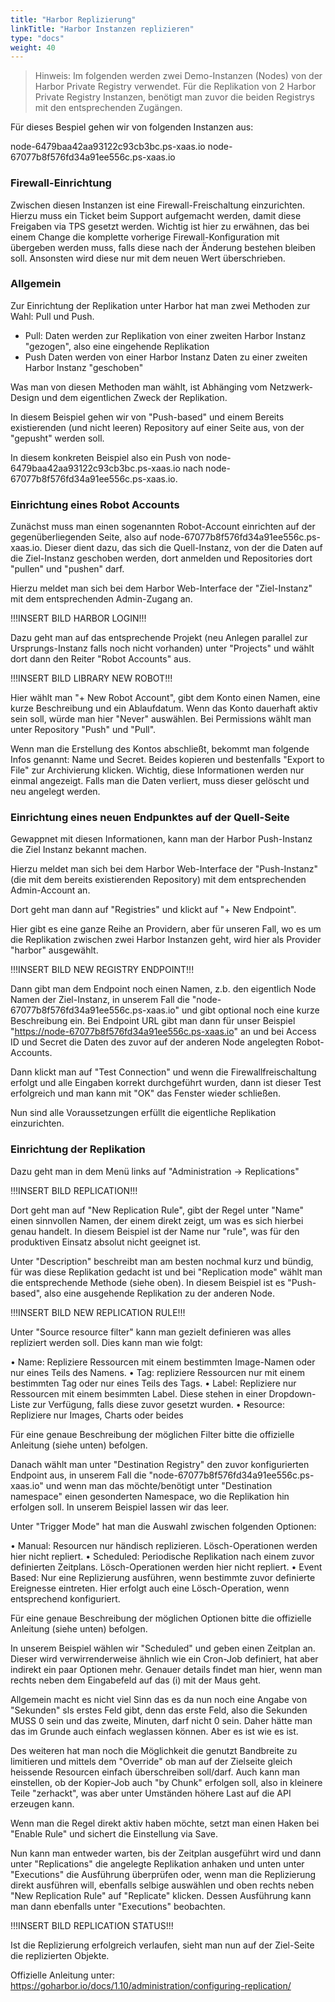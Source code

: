 ```yaml
---
title: "Harbor Replizierung"
linkTitle: "Harbor Instanzen replizieren"
type: "docs"
weight: 40
---
```


> Hinweis: Im folgenden werden zwei Demo-Instanzen (Nodes) von der Harbor Private Registry verwendet. Für die Replikation von 2 Harbor Private Registry Instanzen, benötigt man zuvor die beiden Registrys mit den entsprechenden Zugängen.

Für dieses Bespiel gehen wir von folgenden Instanzen aus:

node-6479baa42aa93122c93cb3bc.ps-xaas.io
node-67077b8f576fd34a91ee556c.ps-xaas.io

### Firewall-Einrichtung

Zwischen diesen Instanzen ist eine Firewall-Freischaltung einzurichten. Hierzu muss ein Ticket beim Support aufgemacht werden, damit diese Freigaben via TPS gesetzt werden. Wichtig ist hier zu erwähnen, das bei einem Change die komplette vorherige Firewall-Konfiguration mit übergeben werden muss, falls diese nach der Änderung bestehen bleiben soll. Ansonsten wird diese nur mit dem neuen Wert überschrieben.

### Allgemein

Zur Einrichtung der Replikation unter Harbor hat man zwei Methoden zur Wahl: Pull und Push.

- Pull: Daten werden zur Replikation von einer zweiten Harbor Instanz "gezogen", also eine eingehende Replikation
- Push  Daten werden von einer Harbor Instanz Daten zu einer zweiten Harbor Instanz "geschoben"

Was man von diesen Methoden man wählt, ist Abhänging vom Netzwerk-Design und dem eigentlichen Zweck der Replikation.

In diesem Beispiel gehen wir von "Push-based" und einem Bereits existierenden (und nicht leeren) Repository auf einer Seite aus, von der "gepusht" werden soll.

In diesem konkreten Beispiel also ein Push von node-6479baa42aa93122c93cb3bc.ps-xaas.io nach node-67077b8f576fd34a91ee556c.ps-xaas.io.

### Einrichtung eines Robot Accounts

Zunächst muss man einen sogenannten Robot-Account einrichten auf der gegenüberliegenden Seite, also auf node-67077b8f576fd34a91ee556c.ps-xaas.io. Dieser dient dazu, das sich die Quell-Instanz, von der die Daten auf die Ziel-Instanz geschoben werden, dort anmelden und Repositories dort "pullen" und "pushen" darf.

Hierzu meldet man sich bei dem Harbor Web-Interface der "Ziel-Instanz" mit dem entsprechenden Admin-Zugang an.

!!!INSERT BILD HARBOR LOGIN!!!

Dazu geht man auf das entsprechende Projekt (neu Anlegen parallel zur Ursprungs-Instanz falls noch nicht vorhanden) unter "Projects" und wählt dort dann den Reiter "Robot Accounts" aus.

!!!INSERT BILD LIBRARY NEW ROBOT!!!

Hier wählt man "+ New Robot Account", gibt dem Konto einen Namen, eine kurze Beschreibung und ein Ablaufdatum. Wenn das Konto dauerhaft aktiv sein soll, würde man hier "Never" auswählen. Bei Permissions wählt man unter Repository "Push" und "Pull".

Wenn man die Erstellung des Kontos abschließt, bekommt man folgende Infos genannt: Name und Secret. Beides kopieren und bestenfalls "Export to File" zur Archivierung klicken. Wichtig, diese Informationen werden nur einmal angezeigt. Falls man die Daten verliert, muss dieser gelöscht und neu angelegt werden.

### Einrichtung eines neuen Endpunktes auf der Quell-Seite

Gewappnet mit diesen Informationen, kann man der Harbor Push-Instanz die Ziel Instanz bekannt machen.

Hierzu meldet man sich bei dem Harbor Web-Interface der "Push-Instanz" (die mit dem bereits existierenden Repository) mit dem entsprechenden Admin-Account an.

Dort geht man dann auf "Registries" und klickt auf "+ New Endpoint".

Hier gibt es eine ganze Reihe an Providern, aber für unseren Fall, wo es um die Replikation zwischen zwei Harbor Instanzen geht, wird hier als Provider "harbor" ausgewählt.

!!!INSERT BILD NEW REGISTRY ENDPOINT!!!

Dann gibt man dem Endpoint noch einen Namen, z.b. den eigentlich Node Namen der Ziel-Instanz, in unserem Fall die "node-67077b8f576fd34a91ee556c.ps-xaas.io" und gibt optional noch eine kurze Beschreibung ein. Bei Endpoint URL gibt man dann für unser Beispiel "<https://node-67077b8f576fd34a91ee556c.ps-xaas.io>" an und bei Access ID und Secret die Daten des zuvor auf der anderen Node angelegten Robot-Accounts.

Dann klickt man auf "Test Connection" und wenn die Firewallfreischaltung erfolgt und alle Eingaben korrekt durchgeführt wurden, dann ist dieser Test erfolgreich und man kann mit "OK" das Fenster wieder schließen.

Nun sind alle Voraussetzungen erfüllt die eigentliche Replikation einzurichten.

### Einrichtung der Replikation

Dazu geht man in dem Menü links auf "Administration -> Replications"

!!!INSERT BILD REPLICATION!!!

Dort geht man auf "New Replication Rule", gibt der Regel unter "Name" einen sinnvollen Namen, der einem direkt zeigt, um was es sich hierbei genau handelt. In diesem Beispiel ist der Name nur "rule", was für den produktiven Einsatz absolut nicht geeignet ist.

Unter "Description" beschreibt man am besten nochmal kurz und bündig, für was diese Replikation gedacht ist und bei "Replication mode" wählt man die entsprechende Methode (siehe oben). In diesem Beispiel ist es "Push-based", also eine ausgehende Replikation zu der anderen Node.

!!!INSERT BILD NEW REPLICATION RULE!!!

Unter "Source resource filter" kann man gezielt definieren was alles repliziert werden soll. Dies kann man wie folgt:

• Name: Repliziere Ressourcen mit einem bestimmten Image-Namen oder nur eines Teils des Namens.
• Tag: repliziere Ressourcen nur mit einem bestimmten Tag oder nur eines Teils des Tags.
• Label: Repliziere nur Ressourcen mit einem besimmten Label. Diese stehen in einer Dropdown-Liste zur Verfügung, falls diese zuvor gesetzt wurden.
• Resource:  Repliziere nur Images, Charts oder beides

Für eine genaue Beschreibung der möglichen Filter bitte die offizielle Anleitung (siehe unten) befolgen.

Danach wählt man unter "Destination Registry" den zuvor konfigurierten Endpoint aus, in unserem Fall die "node-67077b8f576fd34a91ee556c.ps-xaas.io" und wenn man das möchte/benötigt unter "Destination namespace" einen gesonderten Namespace, wo die Replikation hin erfolgen soll. In unserem Beispiel lassen wir das leer.

Unter "Trigger Mode" hat man die Auswahl zwischen folgenden Optionen:

• Manual: Resourcen nur händisch replizieren. Lösch-Operationen werden hier nicht repliert.
• Scheduled: Periodische Replikation nach einem zuvor definierten Zeitplans. Lösch-Operationen werden hier nicht repliert.
• Event Based: Nur eine Replizierung ausführen, wenn bestimmte zuvor definierte Ereignesse eintreten. Hier erfolgt auch eine Lösch-Operation, wenn entsprechend konfiguriert.

Für eine genaue Beschreibung der möglichen Optionen bitte die offizielle Anleitung (siehe unten) befolgen.

In unserem Beispiel wählen wir "Scheduled" und geben einen Zeitplan an. Dieser wird verwirrenderweise ähnlich wie ein Cron-Job definiert, hat aber indirekt ein paar Optionen mehr. Genauer details findet man hier, wenn man rechts neben dem Eingabefeld auf das (i) mit der Maus geht.

Allgemein macht es nicht viel Sinn das es da nun noch eine Angabe von "Sekunden" sls erstes Feld gibt, denn das erste Feld, also die Sekunden MUSS 0 sein und das zweite, Minuten, darf nicht 0 sein. Daher hätte man das im Grunde auch einfach weglassen können. Aber es ist wie es ist.

Des weiteren hat man noch die Möglichkeit die genutzt Bandbreite zu limitieren und mittels dem "Override" ob man auf der Zielseite gleich heissende Resourcen einfach überschreiben soll/darf. Auch kann man einstellen, ob der Kopier-Job auch "by Chunk" erfolgen soll, also in kleinere Teile "zerhackt", was aber unter Umständen höhere Last auf die API erzeugen kann.

Wenn man die Regel direkt aktiv haben möchte, setzt man einen Haken bei "Enable Rule" und sichert die Einstellung via Save.

Nun kann man entweder warten, bis der Zeitplan ausgeführt wird und dann unter "Replications" die angelegte Replikation anhaken und unten unter "Executions" die Ausführung überprüfen oder, wenn man die Replizierung direkt ausführen will,  ebenfalls selbige auswählen und oben rechts neben "New Replication Rule" auf "Replicate" klicken. Dessen Ausführung kann man dann ebenfalls unter "Executions" beobachten.

!!!INSERT BILD REPLICATION STATUS!!!

Ist die Replizierung erfolgreich verlaufen, sieht man nun auf der Ziel-Seite die replizierten Objekte.

Offizielle Anleitung unter: <https://goharbor.io/docs/1.10/administration/configuring-replication/>
